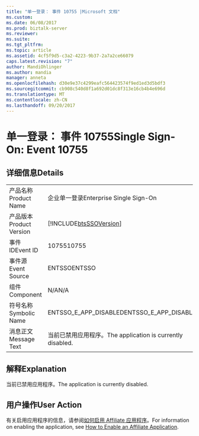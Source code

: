 ```yaml
---
title: "单一登录： 事件 10755 |Microsoft 文档"
ms.custom: 
ms.date: 06/08/2017
ms.prod: biztalk-server
ms.reviewer: 
ms.suite: 
ms.tgt_pltfrm: 
ms.topic: article
ms.assetid: 4cf5f9d5-c3a2-4223-9b37-2a7a2ce66079
caps.latest.revision: "7"
author: MandiOhlinger
ms.author: mandia
manager: anneta
ms.openlocfilehash: d30e9e37c4299eafc564423574f9ed1ed3d5bdf3
ms.sourcegitcommit: cb908c540d8f1a692d01dc8f313e16cb4b4e696d
ms.translationtype: MT
ms.contentlocale: zh-CN
ms.lasthandoff: 09/20/2017
---
```

# <a name="single-sign-on-event-10755"></a><span data-ttu-id="b8c8c-102">单一登录： 事件 10755</span><span class="sxs-lookup"><span data-stu-id="b8c8c-102">Single Sign-On: Event 10755</span></span>
## <a name="details"></a><span data-ttu-id="b8c8c-103">详细信息</span><span class="sxs-lookup"><span data-stu-id="b8c8c-103">Details</span></span>  
  
|||  
|-|-|  
|<span data-ttu-id="b8c8c-104">产品名称</span><span class="sxs-lookup"><span data-stu-id="b8c8c-104">Product Name</span></span>|<span data-ttu-id="b8c8c-105">企业单一登录</span><span class="sxs-lookup"><span data-stu-id="b8c8c-105">Enterprise Single Sign-On</span></span>|  
|<span data-ttu-id="b8c8c-106">产品版本</span><span class="sxs-lookup"><span data-stu-id="b8c8c-106">Product Version</span></span>|[!INCLUDE[btsSSOVersion](../includes/btsssoversion-md.md)]|  
|<span data-ttu-id="b8c8c-107">事件 ID</span><span class="sxs-lookup"><span data-stu-id="b8c8c-107">Event ID</span></span>|<span data-ttu-id="b8c8c-108">10755</span><span class="sxs-lookup"><span data-stu-id="b8c8c-108">10755</span></span>|  
|<span data-ttu-id="b8c8c-109">事件源</span><span class="sxs-lookup"><span data-stu-id="b8c8c-109">Event Source</span></span>|<span data-ttu-id="b8c8c-110">ENTSSO</span><span class="sxs-lookup"><span data-stu-id="b8c8c-110">ENTSSO</span></span>|  
|<span data-ttu-id="b8c8c-111">组件</span><span class="sxs-lookup"><span data-stu-id="b8c8c-111">Component</span></span>|<span data-ttu-id="b8c8c-112">N/A</span><span class="sxs-lookup"><span data-stu-id="b8c8c-112">N/A</span></span>|  
|<span data-ttu-id="b8c8c-113">符号名称</span><span class="sxs-lookup"><span data-stu-id="b8c8c-113">Symbolic Name</span></span>|<span data-ttu-id="b8c8c-114">ENTSSO_E_APP_DISABLED</span><span class="sxs-lookup"><span data-stu-id="b8c8c-114">ENTSSO_E_APP_DISABLED</span></span>|  
|<span data-ttu-id="b8c8c-115">消息正文</span><span class="sxs-lookup"><span data-stu-id="b8c8c-115">Message Text</span></span>|<span data-ttu-id="b8c8c-116">当前已禁用应用程序。</span><span class="sxs-lookup"><span data-stu-id="b8c8c-116">The application is currently disabled.</span></span>|  
  
## <a name="explanation"></a><span data-ttu-id="b8c8c-117">解释</span><span class="sxs-lookup"><span data-stu-id="b8c8c-117">Explanation</span></span>  
 <span data-ttu-id="b8c8c-118">当前已禁用应用程序。</span><span class="sxs-lookup"><span data-stu-id="b8c8c-118">The application is currently disabled.</span></span>  
  
## <a name="user-action"></a><span data-ttu-id="b8c8c-119">用户操作</span><span class="sxs-lookup"><span data-stu-id="b8c8c-119">User Action</span></span>  
 <span data-ttu-id="b8c8c-120">有关启用应用程序的信息，请参阅[如何启用 Affiliate 应用程序](../core/how-to-enable-an-affiliate-application.md)。</span><span class="sxs-lookup"><span data-stu-id="b8c8c-120">For information on enabling the application, see [How to Enable an Affiliate Application](../core/how-to-enable-an-affiliate-application.md).</span></span>